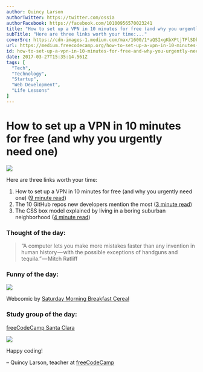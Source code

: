 ```yaml
---
author: Quincy Larson
authorTwitter: https://twitter.com/ossia
authorFacebook: https://facebook.com/10100956570023241
title: "How to set up a VPN in 10 minutes for free (and why you urgently need one)"
subTitle: "Here are three links worth your time:..."
coverSrc: https://cdn-images-1.medium.com/max/1600/1*aQSIxgKbXPtjTPlSDkyCyw.jpeg
url: https://medium.freecodecamp.org/how-to-set-up-a-vpn-in-10-minutes-for-free-and-why-you-urgently-need-one-12a6f63e5ddb
id: how-to-set-up-a-vpn-in-10-minutes-for-free-and-why-you-urgently-need-one-12a6f63e5ddb
date: 2017-03-27T15:35:14.561Z
tags: [
  "Tech",
  "Technology",
  "Startup",
  "Web Development",
  "Life Lessons"
]
---
```

# How to set up a VPN in 10 minutes for free (and why you urgently need one)



![](https://cdn-images-1.medium.com/max/1600/1*aQSIxgKbXPtjTPlSDkyCyw.jpeg)



Here are three links worth your time:

1.  How to set up a VPN in 10 minutes for free (and why you urgently need one) ([9 minute read](http://bit.ly/2nEY2IU))
2.  The 10 GitHub repos new developers mention the most ([3 minute read](http://bit.ly/2nnt4CS))
3.  The CSS box model explained by living in a boring suburban neighborhood ([4 minute read](http://bit.ly/2oq7zR5))

### Thought of the day:

> “A computer lets you make more mistakes faster than any invention in human history — with the possible exceptions of handguns and tequila.” — Mitch Ratliff

### Funny of the day:



![](https://cdn-images-1.medium.com/max/1600/1*Di-mNMH20qQ11O3Df2DWPQ.png)



Webcomic by [Saturday Morning Breakfast Cereal](http://bit.ly/2nYcBHU)

### Study group of the day:

[freeCodeCamp Santa Clara](http://bit.ly/2nYd1yj)



![](https://cdn-images-1.medium.com/max/1600/1*YCd47Y1XFwovgpSZY8FHEA.jpeg)



Happy coding!

– Quincy Larson, teacher at [freeCodeCamp](http://bit.ly/2j7Q1dN)








